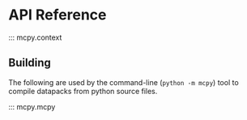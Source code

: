 # API Reference

::: mcpy.context

## Building

The following are used by the command-line (`python -m mcpy`) tool to compile datapacks from python source files.

::: mcpy.mcpy
